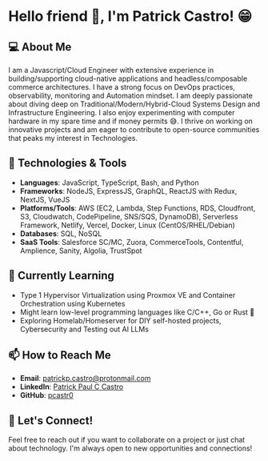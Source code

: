 # Hello friend 👋, I'm Patrick Castro! 😁

## 💻 About Me

I am a Javascript/Cloud Engineer with extensive experience in building/supporting cloud-native applications and headless/composable commerce architectures. I have a strong focus on DevOps practices, observability, monitoring and Automation mindset. I am deeply passionate about diving deep on Traditional/Modern/Hybrid-Cloud Systems Design and Infrastructure Engineering. I also enjoy experimenting with computer hardware in my spare time and if money permits 😅. I thrive on working on innovative projects and am eager to contribute to open-source communities that peaks my interest in Technologies.

## 🔧 Technologies & Tools

- **Languages**: JavaScript, TypeScript, Bash, and Python
- **Frameworks**: NodeJS, ExpressJS, GraphQL, ReactJS with Redux, NextJS, VueJS
- **Platforms/Tools**: AWS (EC2, Lambda, Step Functions, RDS, Cloudfront, S3, Cloudwatch, CodePipeline, SNS/SQS, DynamoDB), Serverless Framework, Netlify, Vercel, Docker, Linux (CentOS/RHEL/Debian)
- **Databases**: SQL, NoSQL
- **SaaS Tools**: Salesforce SC/MC, Zuora, CommerceTools, Contentful, Amplience, Sanity, Algolia, TrustSpot

## 🌱 Currently Learning

- Type 1 Hypervisor Virtualization using Proxmox VE and Container Orchestration using Kubernetes
- Might learn low-level programming languages like C/C++, Go or Rust 🤔
- Exploring Homelab/Homeserver for DIY self-hosted projects, Cybersecurity and Testing out AI LLMs

## 📫 How to Reach Me

- **Email**: [patrickp.castro@protonmail.com](mailto:patrickp.castro@protonmail.com)
- **LinkedIn**: [Patrick Paul C Castro](https://www.linkedin.com/in/patrickpcastro)
- **GitHub**: [pcastr0](https://github.com/pcastr0)

## 🤝 Let's Connect!

Feel free to reach out if you want to collaborate on a project or just chat about technology. I'm always open to new opportunities and connections!
